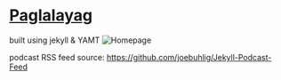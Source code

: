 # [Paglalayag](https://paglalayag.net/)

built using jekyll & YAMT
![Homepage](https://raw.githubusercontent.com/PandaSekh/Jekyll-YAMT/master/assets/img/screenshots/Screenshot.png?raw=true)

podcast RSS feed source:
https://github.com/joebuhlig/Jekyll-Podcast-Feed